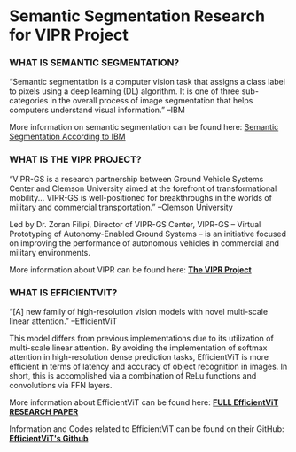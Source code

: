 # Semantic Segmentation Research for VIPR Project

### WHAT IS SEMANTIC SEGMENTATION? 

“Semantic segmentation is a computer vision task that assigns a class label to pixels using a deep learning (DL) algorithm. It is one of three sub-categories in the overall process of image segmentation that helps computers understand visual information.” –IBM 

More information on semantic segmentation can be found here: [Semantic Segmentation According to IBM](https://www.ibm.com/topics/semantic-segmentation) 

### WHAT IS THE VIPR PROJECT? 

“VIPR-GS is a research partnership between Ground Vehicle Systems Center and Clemson University aimed at the forefront of transformational mobility... VIPR-GS is well-positioned for breakthroughs in the worlds of military and commercial transportation.” –Clemson University 

Led by Dr. Zoran Filipi, Director of VIPR-GS Center, VIPR-GS – Virtual Prototyping of Autonomy-Enabled Ground Systems – is an initiative focused on improving the performance of autonomous vehicles in commercial and military environments. 

More information about VIPR can be found here: [**The VIPR Project**](https://www.clemson.edu/cecas/vipr-gs/index.html)

### WHAT IS EFFICIENTVIT? 

“[A] new family of high-resolution vision models with novel multi-scale linear attention.” –EfficientViT 

This model differs from previous implementations due to its utilization of multi-scale linear attention. By avoiding the implementation of softmax attention in high-resolution dense prediction tasks, EfficientViT is more efficient in terms of latency and accuracy of object recognition in images. In short, this is accomplished via a combination of ReLu functions and convolutions via FFN layers. 

More information about EfficientViT can be found here: [**FULL EfficientViT RESEARCH PAPER**](https://arxiv.org/abs/2205.14756)

Information and Codes related to EfficientViT can be found on their GitHub: [**EfficientViT's Github**](https://github.com/mit-han-lab/efficientvit)
